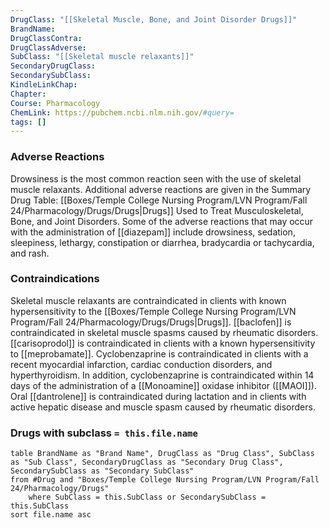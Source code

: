 ```yaml
---
DrugClass: "[[Skeletal Muscle, Bone, and Joint Disorder Drugs]]"
BrandName: 
DrugClassContra: 
DrugClassAdverse: 
SubClass: "[[Skeletal muscle relaxants]]"
SecondaryDrugClass: 
SecondarySubClass: 
KindleLinkChap: 
Chapter: 
Course: Pharmacology
ChemLink: https://pubchem.ncbi.nlm.nih.gov/#query=
tags: []
---
```

### Adverse Reactions 
Drowsiness is the most common reaction seen with the use of skeletal muscle relaxants. Additional adverse reactions are given in the Summary Drug Table: [[Boxes/Temple College Nursing Program/LVN Program/Fall 24/Pharmacology/Drugs/Drugs|Drugs]] Used to Treat Musculoskeletal, Bone, and Joint Disorders. Some of the adverse reactions that may occur with the administration of [[diazepam]] include drowsiness, sedation, sleepiness, lethargy, constipation or diarrhea, bradycardia or tachycardia, and rash.

### Contraindications
Skeletal muscle relaxants are contraindicated in clients with known hypersensitivity to the [[Boxes/Temple College Nursing Program/LVN Program/Fall 24/Pharmacology/Drugs/Drugs|Drugs]]. [[baclofen]] is contraindicated in skeletal muscle spasms caused by rheumatic disorders. [[carisoprodol]] is contraindicated in clients with a known hypersensitivity to [[meprobamate]]. Cyclobenzaprine is contraindicated in clients with a recent myocardial infarction, cardiac conduction disorders, and hyperthyroidism. In addition, cyclobenzaprine is contraindicated within 14   days of the administration of a [[Monoamine]] oxidase inhibitor ([[MAOI]]). Oral [[dantrolene]] is contraindicated during lactation and in clients with active hepatic disease and muscle spasm caused by rheumatic disorders.

### Drugs with subclass `= this.file.name`
```dataview
table BrandName as "Brand Name", DrugClass as "Drug Class", SubClass as "Sub Class", SecondaryDrugClass as "Secondary Drug Class", SecondarySubClass as "Secondary SubClass"
from #Drug and "Boxes/Temple College Nursing Program/LVN Program/Fall 24/Pharmacology/Drugs" 
	where SubClass = this.SubClass or SecondarySubClass = this.SubClass
sort file.name asc
```
